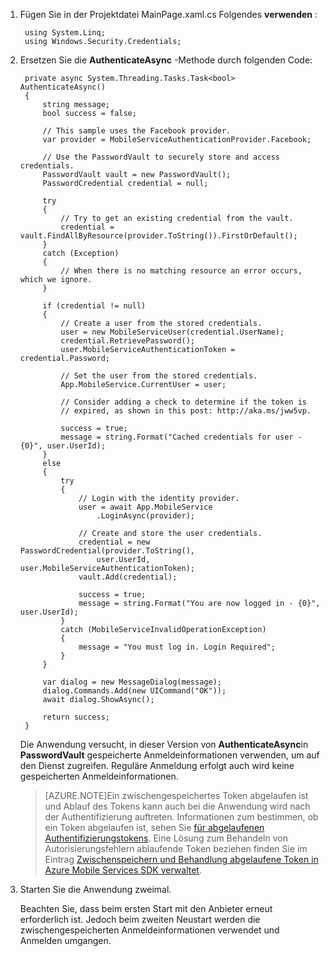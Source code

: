 
1. Fügen Sie in der Projektdatei MainPage.xaml.cs Folgendes **verwenden** :

        using System.Linq;      
        using Windows.Security.Credentials;

2. Ersetzen Sie die **AuthenticateAsync** -Methode durch folgenden Code:

        private async System.Threading.Tasks.Task<bool> AuthenticateAsync()
        {
            string message;
            bool success = false;

            // This sample uses the Facebook provider.
            var provider = MobileServiceAuthenticationProvider.Facebook;

            // Use the PasswordVault to securely store and access credentials.
            PasswordVault vault = new PasswordVault();
            PasswordCredential credential = null;

            try
            {
                // Try to get an existing credential from the vault.
                credential = vault.FindAllByResource(provider.ToString()).FirstOrDefault();
            }
            catch (Exception)
            {
                // When there is no matching resource an error occurs, which we ignore.
            }

            if (credential != null)
            {
                // Create a user from the stored credentials.
                user = new MobileServiceUser(credential.UserName);
                credential.RetrievePassword();
                user.MobileServiceAuthenticationToken = credential.Password;

                // Set the user from the stored credentials.
                App.MobileService.CurrentUser = user;

                // Consider adding a check to determine if the token is 
                // expired, as shown in this post: http://aka.ms/jww5vp.

                success = true;
                message = string.Format("Cached credentials for user - {0}", user.UserId);
            }
            else
            {
                try
                {
                    // Login with the identity provider.
                    user = await App.MobileService
                        .LoginAsync(provider);

                    // Create and store the user credentials.
                    credential = new PasswordCredential(provider.ToString(),
                        user.UserId, user.MobileServiceAuthenticationToken);
                    vault.Add(credential);

                    success = true;
                    message = string.Format("You are now logged in - {0}", user.UserId);
                }
                catch (MobileServiceInvalidOperationException)
                {
                    message = "You must log in. Login Required";
                }
            }
            
            var dialog = new MessageDialog(message);
            dialog.Commands.Add(new UICommand("OK"));
            await dialog.ShowAsync();

            return success;
        }

    Die Anwendung versucht, in dieser Version von **AuthenticateAsync**in **PasswordVault** gespeicherte Anmeldeinformationen verwenden, um auf den Dienst zugreifen. Reguläre Anmeldung erfolgt auch wird keine gespeicherten Anmeldeinformationen.

    >[AZURE.NOTE]Ein zwischengespeichertes Token abgelaufen ist und Ablauf des Tokens kann auch bei die Anwendung wird nach der Authentifizierung auftreten. Informationen zum bestimmen, ob ein Token abgelaufen ist, sehen Sie [für abgelaufenen Authentifizierungstokens](http://aka.ms/jww5vp). Eine Lösung zum Behandeln von Autorisierungsfehlern ablaufende Token beziehen finden Sie im Eintrag [Zwischenspeichern und Behandlung abgelaufene Token in Azure Mobile Services SDK verwaltet](http://blogs.msdn.com/b/carlosfigueira/archive/2014/03/13/caching-and-handling-expired-tokens-in-azure-mobile-services-managed-sdk.aspx). 

3. Starten Sie die Anwendung zweimal.

    Beachten Sie, dass beim ersten Start mit den Anbieter erneut erforderlich ist. Jedoch beim zweiten Neustart werden die zwischengespeicherten Anmeldeinformationen verwendet und Anmelden umgangen. 
